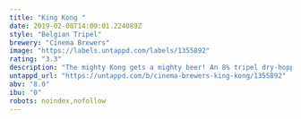```yaml
---
title: "King Kong "
date: 2019-02-08T14:00:01.224089Z
style: "Belgian Tripel"
brewery: "Cinema Brewers"
image: "https://labels.untappd.com/labels/1355892"
rating: "3.3"
description: "The mighty Kong gets a mighty beer! An 8% tripel dry-hopped with toasted coconut. Fermented at a higher temperature to create a hint of banana."
untappd_url: "https://untappd.com/b/cinema-brewers-king-kong/1355892"
abv: "8.0"
ibu: "0"
robots: noindex,nofollow
---
```

